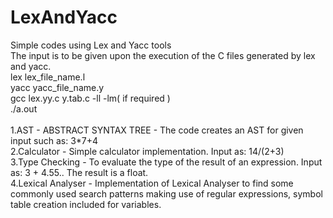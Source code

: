 # LexAndYacc
Simple codes using Lex and Yacc tools<br>
The input is to be given upon the execution of the C files generated by lex and yacc.<br>
lex lex_file_name.l<br>
yacc yacc_file_name.y<br>
gcc lex.yy.c y.tab.c -ll -lm( if required )<br>
./a.out<br>
<br>
1.AST - ABSTRACT SYNTAX TREE - The code creates an AST for given input such as: 3*7+4<br>
2.Calculator - Simple calculator implementation. Input as: 14/(2+3)<br>
3.Type Checking - To evaluate the type of the result of an expression. Input as: 3 + 4.55.. The result is a float.<br>
4.Lexical Analyser - Implementation of Lexical Analyser to find some commonly used search patterns making use of regular expressions, symbol table creation included for variables.
<br>
